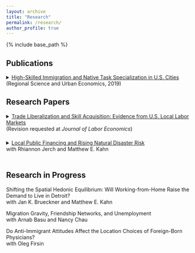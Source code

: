 ```yaml
---
layout: archive
title: "Research"
permalink: /research/
author_profile: true
---
```

{% include base_path %}

Publications
------
<details>
<summary><a href="https://www.dropbox.com/s/kz3hsnwvcv3mc1d/Lin_HighSkilled_Immigration.pdf?raw=1">High-Skilled Immigration and Native Task Specialization in U.S. Cities</a> 
<br> (Regional Science and Urban Economics, 2019)</summary>
 <p>
<em>Abstract</em>: This study examines the effect of high-skilled immigration on the occupational structure of native-born workers in U.S. cities. I find that increases in foreign college workers in STEM occupations, where they hold a comparative advantage over native-born workers, increase the specialization of college natives in social-intensive tasks. Consistent with the productivity effect of task specialization, I find no evidence of displacement effects but do find evidence of positive wage effects of foreign STEM flows on college natives, particularly for those in high-social occupations. Because migration flows are endogenous, I use a shift-share instrument to identify the effect of high-skilled immigration.
</p>
</details>


Research Papers
------
<details>
<summary style="margin-bottom: 1.5em"><a href="https://www.dropbox.com/s/jd2p5wv6w750jx8/Lin_Trade_CollegeEd.pdf?raw=1">
Trade Liberalization and Skill Acquisition: Evidence from U.S. Local Labor Markets</a>
<br> (Revision requested at <em>Journal of Labor Economics</em>)</summary>
 <p>
<em>Abstract</em>: Trade liberalization increases capital-abundant countries specialization in capital-intensive sectors and creates incentives for workers to upgrade their skills, such as by investing in college education. This study assesses how a prominent U.S. trade policy affected college attainment. The empirical approach leverages geographic variation in rising import competition after China obtained permanent normal trade relation status in 2000. Results show that import competition raised college enrollment, particularly at two-year colleges and public colleges. However, evidence suggests that import competition did not increase college completion. One potential mechanism for the weak college attainment response is trade-induced fiscal declines at public colleges.
</p>
</details>

<details>
<summary style="margin-bottom: 1.5em"><a href="https://www.dropbox.com/s/8x3qpgdvaj1edz8/jerch_kahn_lin-hurricane_11_2020.pdf?raw=1">Local Public Financing and Rising Natural Disaster Risk</a>
<br> with Rhiannon Jerch and Matthew E. Kahn</summary>
 <p>
 <em>Abstract</em>: Since 1980, over 2,000 local governments in US Atlantic and Gulf states have been hit by a hurricane. Such natural disasters can exert severe budgetary pressure on local governments' ability to provide critical infrastructure, goods, and services. We study local government revenue, expenditure, and borrowing dynamics in the aftermath of hurricanes. These shocks impact, both, current local public resources through reducing tax revenues and expenditures, as well as future local public resources through increasing the cost of debt. Major hurricanes have much larger effects than minor hurricanes: major storms cause local revenues to fall by 6 to 7 percent. These losses persist at least ten years after a hurricane strike, leading to a 6 percent decline in expenditures on important public goods and services and a significant increase in the risk of default on municipal debt. Our results reveal how hurricanes can create a "vicious cycle" for local governments by increasing the cost of debt at critical moments after a hurricane strike, when localities are in greatest need of funding sources. Cities deemed riskier by ratings agencies face higher borrowing costs and thereby face constraints to invest in climate change adaptation. Municipalities with a racial minority composition above their state median suffer expenditure losses 9 percent greater and debt default risk 8 times larger than white communities in the decade following a hurricane strike. These results suggest that climate change can exacerbate environmental justice challenges. 
 </p>
</details>

Research in Progress
------
Shifting the Spatial Hedonic Equilibrium: Will Working-from-Home Raise the Demand to Live in Detroit?
<br> with Jan K. Brueckner and Matthew E. Kahn

Migration Gravity, Friendship Networks, and Unemployment
<br> with Arnab Basu and Nancy Chau

Do Anti-Immigrant Attitudes Affect the Location Choices of Foreign-Born Physicians?
<br> with Oleg Firsin

